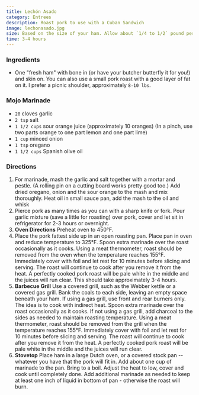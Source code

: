 ```yaml
---
title: Lechón Asado
category: Entrees
description: Roast pork to use with a Cuban Sandwich
image: lechonasado.jpg
size: Based on the size of your ham. Allow about `1/4 to 1/2` pound per person, depending on side dishes.
time: 3-4 hours
---
```


### Ingredients

* One "fresh ham" with bone in (or have your butcher butterfly it for you!) and skin on. You can also use a small pork roast with a good layer of fat on it. I prefer a picnic shoulder, approximately `8-10 lbs`.

### Mojo Marinade

* `20` cloves garlic
* `2 tsp` salt
* `1 1/2 cups` sour orange juice (approximately 10 oranges) (In a pinch, use two parts orange to one part lemon and one part lime)
* `1 cup` minced onion
* `1 tsp` oregano
* `1 1/2 cups` Spanish olive oil

### Directions

1. For marinade, mash the garlic and salt together with a mortar and pestle. (A rolling pin on a cutting board works pretty good too.) Add dried oregano, onion and the sour orange to the mash and mix thoroughly. Heat oil in small sauce pan, add the mash to the oil and whisk
2. Pierce pork as many times as you can with a sharp knife or fork. Pour garlic mixture (save a little for roasting) over pork, cover and let sit in refrigerator for 2-3 hours or overnight.
3. **Oven Directions** Preheat oven to 450°F.
4. Place the pork fattest side up in an open roasting pan. Place pan in oven and reduce temperature to 325°F. Spoon extra marinade over the roast occasionally as it cooks. Using a meat thermometer, roast should be removed from the oven when the temperature reaches 155°F. Immediately cover with foil and let rest for 10 minutes before slicing and serving. The roast will continue to cook after you remove it from the heat. A perfectly cooked pork roast will be pale white in the middle and the juices will run clear. This should take approximately 3-4 hours.
5. **Barbecue Grill** Use a covered grill, such as the Webber kettle or a covered gas grill. Bank the coals to each side, leaving an empty space beneath your ham. If using a gas grill, use front and rear burners only. The idea is to cook with indirect heat. Spoon extra marinade over the roast occasionally as it cooks. If not using a gas grill, add charcoal to the sides as needed to maintain roasting temperature. Using a meat thermometer, roast should be removed from the grill when the temperature reaches 155°F. Immediately cover with foil and let rest for 10 minutes before slicing and serving. The roast will continue to cook after you remove it from the heat. A perfectly cooked pork roast will be pale white in the middle and the juices will run clear.
6. **Stovetop** Place ham in a large Dutch oven, or a covered stock pan -- whatever you have that the pork will fit in. Add about one cup of marinade to the pan. Bring to a boil. Adjust the heat to low, cover and cook until completely done. Add additional marinade as needed to keep at least one inch of liquid in bottom of pan - otherwise the roast will burn.